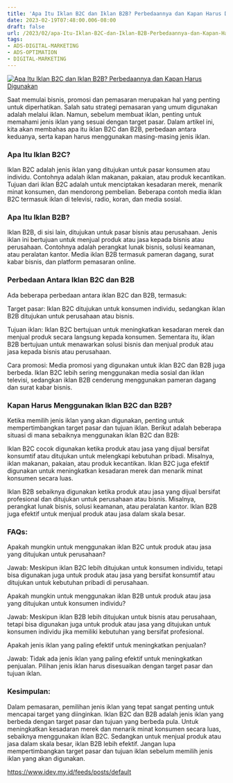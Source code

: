 ```yaml
---
title: 'Apa Itu Iklan B2C dan Iklan B2B? Perbedaannya dan Kapan Harus Digunakan'
date: 2023-02-19T07:48:00.006-08:00
draft: false
url: /2023/02/apa-Itu-Iklan-B2C-dan-Iklan-B2B-Perbedaannya-dan-Kapan-Harus-Digunakan.html
tags: 
- ADS-DIGITAL-MARKETING
- ADS-OPTIMATION
- DIGITAL-MARKETING
---
```


[![Apa Itu Iklan B2C dan Iklan B2B? Perbedaannya dan Kapan Harus Digunakan](https://blogger.googleusercontent.com/img/b/R29vZ2xl/AVvXsEhIHZwhLi_QDMPQY0VwqBzmFJGv3K7GJ5cMLCORfxGEqToC2u0yodDXHv31AYHf5mjB8aMKXGG5Ju-SMdhwmSZDZnRfHpmoFSB92hZDvTm81xGVBRlfNRskeaWCXxU3kgLEGK-3EmLQZRmcOaYiUA1IOqrsxEFehR9TN8BDhxxvj9FyvLiIrL3VqgkTAA/w640-h336/Apa%20Itu%20Iklan%20B2C%20dan%20Iklan%20B2B%20Perbedaannya%20dan%20Kapan%20Harus%20Digunakan.webp)](https://blogger.googleusercontent.com/img/b/R29vZ2xl/AVvXsEhIHZwhLi_QDMPQY0VwqBzmFJGv3K7GJ5cMLCORfxGEqToC2u0yodDXHv31AYHf5mjB8aMKXGG5Ju-SMdhwmSZDZnRfHpmoFSB92hZDvTm81xGVBRlfNRskeaWCXxU3kgLEGK-3EmLQZRmcOaYiUA1IOqrsxEFehR9TN8BDhxxvj9FyvLiIrL3VqgkTAA/s1200/Apa%20Itu%20Iklan%20B2C%20dan%20Iklan%20B2B%20Perbedaannya%20dan%20Kapan%20Harus%20Digunakan.webp)

  
Saat memulai bisnis, promosi dan pemasaran merupakan hal yang penting untuk diperhatikan. Salah satu strategi pemasaran yang umum digunakan adalah melalui iklan. Namun, sebelum membuat iklan, penting untuk memahami jenis iklan yang sesuai dengan target pasar. Dalam artikel ini, kita akan membahas apa itu iklan B2C dan B2B, perbedaan antara keduanya, serta kapan harus menggunakan masing-masing jenis iklan.

  

### Apa Itu Iklan B2C?

Iklan B2C adalah jenis iklan yang ditujukan untuk pasar konsumen atau individu. Contohnya adalah iklan makanan, pakaian, atau produk kecantikan. Tujuan dari iklan B2C adalah untuk menciptakan kesadaran merek, menarik minat konsumen, dan mendorong pembelian. Beberapa contoh media iklan B2C termasuk iklan di televisi, radio, koran, dan media sosial.

  

### Apa Itu Iklan B2B?

Iklan B2B, di sisi lain, ditujukan untuk pasar bisnis atau perusahaan. Jenis iklan ini bertujuan untuk menjual produk atau jasa kepada bisnis atau perusahaan. Contohnya adalah perangkat lunak bisnis, solusi keamanan, atau peralatan kantor. Media iklan B2B termasuk pameran dagang, surat kabar bisnis, dan platform pemasaran online.

  

### Perbedaan Antara Iklan B2C dan B2B

Ada beberapa perbedaan antara iklan B2C dan B2B, termasuk:

  

Target pasar: Iklan B2C ditujukan untuk konsumen individu, sedangkan iklan B2B ditujukan untuk perusahaan atau bisnis.

Tujuan iklan: Iklan B2C bertujuan untuk meningkatkan kesadaran merek dan menjual produk secara langsung kepada konsumen. Sementara itu, iklan B2B bertujuan untuk menawarkan solusi bisnis dan menjual produk atau jasa kepada bisnis atau perusahaan.

Cara promosi: Media promosi yang digunakan untuk iklan B2C dan B2B juga berbeda. Iklan B2C lebih sering menggunakan media sosial dan iklan televisi, sedangkan iklan B2B cenderung menggunakan pameran dagang dan surat kabar bisnis.

### Kapan Harus Menggunakan Iklan B2C dan B2B?

Ketika memilih jenis iklan yang akan digunakan, penting untuk mempertimbangkan target pasar dan tujuan iklan. Berikut adalah beberapa situasi di mana sebaiknya menggunakan iklan B2C dan B2B:

  

Iklan B2C cocok digunakan ketika produk atau jasa yang dijual bersifat konsumtif atau ditujukan untuk melengkapi kebutuhan pribadi. Misalnya, iklan makanan, pakaian, atau produk kecantikan. Iklan B2C juga efektif digunakan untuk meningkatkan kesadaran merek dan menarik minat konsumen secara luas.

  

Iklan B2B sebaiknya digunakan ketika produk atau jasa yang dijual bersifat profesional dan ditujukan untuk perusahaan atau bisnis. Misalnya, perangkat lunak bisnis, solusi keamanan, atau peralatan kantor. Iklan B2B juga efektif untuk menjual produk atau jasa dalam skala besar.

### FAQs:

  

Apakah mungkin untuk menggunakan iklan B2C untuk produk atau jasa yang ditujukan untuk perusahaan?

Jawab: Meskipun iklan B2C lebih ditujukan untuk konsumen individu, tetapi bisa digunakan juga untuk produk atau jasa yang bersifat konsumtif atau ditujukan untuk kebutuhan pribadi di perusahaan.

  

Apakah mungkin untuk menggunakan iklan B2B untuk produk atau jasa yang ditujukan untuk konsumen individu?

Jawab: Meskipun iklan B2B lebih ditujukan untuk bisnis atau perusahaan, tetapi bisa digunakan juga untuk produk atau jasa yang ditujukan untuk konsumen individu jika memiliki kebutuhan yang bersifat profesional.

  

Apakah jenis iklan yang paling efektif untuk meningkatkan penjualan?

Jawab: Tidak ada jenis iklan yang paling efektif untuk meningkatkan penjualan. Pilihan jenis iklan harus disesuaikan dengan target pasar dan tujuan iklan.

  

### Kesimpulan:

Dalam pemasaran, pemilihan jenis iklan yang tepat sangat penting untuk mencapai target yang diinginkan. Iklan B2C dan B2B adalah jenis iklan yang berbeda dengan target pasar dan tujuan yang berbeda pula. Untuk meningkatkan kesadaran merek dan menarik minat konsumen secara luas, sebaiknya menggunakan iklan B2C. Sedangkan untuk menjual produk atau jasa dalam skala besar, iklan B2B lebih efektif. Jangan lupa mempertimbangkan target pasar dan tujuan iklan sebelum memilih jenis iklan yang akan digunakan.

https://www.idev.my.id/feeds/posts/default